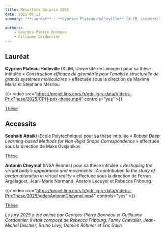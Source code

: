 ```yaml
---
title: Résultats du prix 2025
date: 2025-06-13
summary: "**Lauréat** : **Cyprien Plateau-Holleville** (XLIM, Université de Limoges) pour sa thèse intitulée « *Construction efficace de géométrie pour l'analyse structurelle de grands systèmes moléculaires* » effectuée sous la direction de Maxime Maria et Stéphane Mérillou. <br>**Accessit** : **Souhaib Attaiki** (Ecole Polytechnique) pour sa thèse intitulée « *Robust Deep Learning-based Methods for Non-Rigid Shape Correspondence* » effectuée sous la direction de Maks Ovsjanikov, et **Antonin Cheymol** (INSA Rennes) pour sa thèse intitulée « *Reshaping the virtual body’s appearance and movements : A contribution to the study of avatar alteration in virtual reality* » effectuée sous la direction de Ferran Argelaguet, Jean-Marie Normand, Anatole Lecuyer et Rebecca Fribourg. "

authors:
    - Georges-Pierre Bonneau
    - Gillaume Cordonnier
---
```


## Lauréat

**Cyprien Plateau-Holleville** (XLIM, Université de Limoges) pour sa thèse intitulée « *Construction efficace de géométrie pour l'analyse structurelle de grands systèmes moléculaires* » effectuée sous la direction de Maxime Maria et Stéphane Mérillou

{{< video src="https://projet.liris.cnrs.fr/gdr-igrv-data/Videos-PrixThese/2025/CPH-prix-these.mp4" controls="yes" >}}

[Thèse](https://theses.hal.science/tel-04906696v1)

## Accessits

**Souhaib Attaiki** (Ecole Polytechnique) pour sa thèse intitulée « *Robust Deep Learning-based Methods
for Non-Rigid Shape Correspondence* » effectuée sous la direction de Maks Ovsjanikov

<!-- {{< video src="https://projet.liris.cnrs.fr/gdr-igrv-data/Videos-PrixThese/2024/LoannGio_igrv_jfig_v3.mp4" controls="yes" >}} -->

[Thèse](https://theses.hal.science/tel-04956932v1)

**Antonin Cheymol** (INSA Rennes) pour sa thèse intitulée « *Reshaping the virtual body’s appearance and movements : A contribution to the study of avatar alteration in virtual reality* » effectuée sous la direction de Ferran Argelaguet, Jean-Marie Normand, Anatole Lecuyer et Rebecca Fribourg.

{{< video src="https://projet.liris.cnrs.fr/gdr-igrv-data/Videos-PrixThese/2025/videoAntoninCheymol.mp4" controls="yes" >}}

[Thèse](https://theses.hal.science/tel-04986119v1)

*Le jury 2025 a été animé par Georges-Pierre Bonneau et Guillaume Cordonnier. Il était composé de Rebecca Fribourg, Fanny Chevalier, Jean-Michel Dischler, Bruno Levy, Damien Rohmer et  Eric Galin.*
